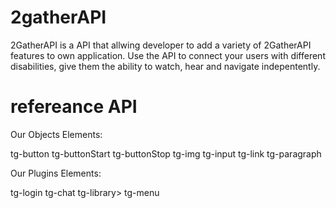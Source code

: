# 2gatherAPI

2GatherAPI is a API that allwing developer to add a variety of 2GatherAPI
features to own application.
Use the API to connect your users with different disabilities,
give them the ability to watch, hear and navigate indepentently.


# refereance API

Our Objects Elements:

tg-button
tg-buttonStart
tg-buttonStop
tg-img
tg-input
tg-link
tg-paragraph

Our Plugins Elements:

tg-login
tg-chat
tg-library>
tg-menu
